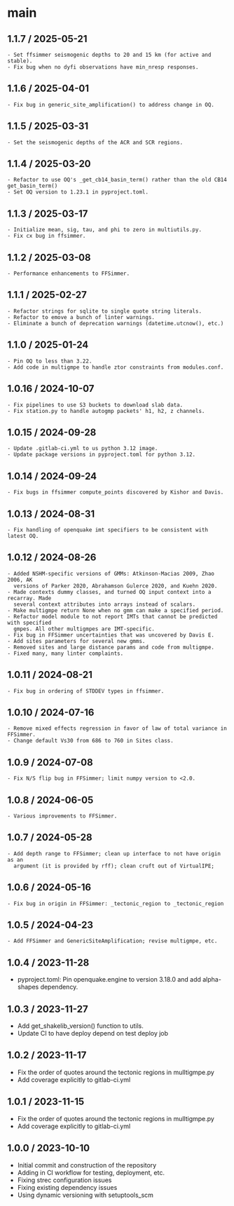 # main

## 1.1.7 / 2025-05-21
    - Set ffsimmer seismogenic depths to 20 and 15 km (for active and stable).
    - Fix bug when no dyfi observations have min_nresp responses.

## 1.1.6 / 2025-04-01
    - Fix bug in generic_site_amplification() to address change in OQ.

## 1.1.5 / 2025-03-31
    - Set the seismogenic depths of the ACR and SCR regions.

## 1.1.4 / 2025-03-20
    - Refactor to use OQ's _get_cb14_basin_term() rather than the old CB14 get_basin_term()
    - Set OQ version to 1.23.1 in pyproject.toml.

## 1.1.3 / 2025-03-17
    - Initialize mean, sig, tau, and phi to zero in multiutils.py.                          
    - Fix cx bug in ffsimmer.

## 1.1.2 / 2025-03-08
    - Performance enhancements to FFSimmer.

## 1.1.1 / 2025-02-27
    - Refactor strings for sqlite to single quote string literals.
    - Refactor to emove a bunch of linter warnings.
    - Eliminate a bunch of deprecation warnings (datetime.utcnow(), etc.)

## 1.1.0 / 2025-01-24

    - Pin OQ to less than 3.22.
    - Add code in multigmpe to handle ztor constraints from modules.conf.

## 1.0.16 / 2024-10-07
    - Fix pipelines to use S3 buckets to download slab data.
    - Fix station.py to handle autogmp packets' h1, h2, z channels.

## 1.0.15 / 2024-09-28
    - Update .gitlab-ci.yml to us python 3.12 image.
    - Update package versions in pyproject.toml for python 3.12.

## 1.0.14 / 2024-09-24
    - Fix bugs in ffsimmer compute_points discovered by Kishor and Davis.

## 1.0.13 / 2024-08-31
    - Fix handling of openquake imt specifiers to be consistent with latest OQ.

## 1.0.12 / 2024-08-26
    - Added NSHM-specific versions of GMMs: Atkinson-Macias 2009, Zhao 2006, AK
      versions of Parker 2020, Abrahamson Gulerce 2020, and Kuehn 2020.
    - Made contexts dummy classes, and turned OQ input context into a recarray. Made
      several context attributes into arrays instead of scalars.
    - Make multigmpe return None when no gmm can make a specified period.
    - Refactor model module to not report IMTs that cannot be predicted with specified
      gmpes. All other multigmpes are IMT-specific.
    - Fix bug in FFSimmer uncertainties that was uncovered by Davis E.
    - Add sites parameters for several new gmms.
    - Removed sites and large distance params and code from multigmpe.
    - Fixed many, many linter complaints. 

## 1.0.11 / 2024-08-21
    - Fix bug in ordering of STDDEV types in ffsimmer.

## 1.0.10 / 2024-07-16
    - Remove mixed effects regression in favor of law of total variance in FFSimmer. 
    - Change default Vs30 from 686 to 760 in Sites class.

## 1.0.9 / 2024-07-08
    - Fix N/S flip bug in FFSimmer; limit numpy version to <2.0.

## 1.0.8 / 2024-06-05
    - Various improvements to FFSimmer.

## 1.0.7 / 2024-05-28
    - Add depth range to FFSimmer; clean up interface to not have origin as an                
      argument (it is provided by rff); clean cruft out of VirtualIPE;

## 1.0.6 / 2024-05-16
    - Fix bug in origin in FFSimmer: _tectonic_region to _tectonic_region

## 1.0.5 / 2024-04-23
    - Add FFSimmer and GenericSiteAmplification; revise multigmpe, etc.

## 1.0.4 / 2023-11-28

- pyproject.toml: Pin openquake.engine to version 3.18.0 and add alpha-shapes dependency.

## 1.0.3 / 2023-11-27

- Add get_shakelib_version() function to utils.
- Update CI to have deploy depend on test deploy job

## 1.0.2 / 2023-11-17

- Fix the order of quotes around the tectonic regions in mulltigmpe.py
- Add coverage explicitly to gitlab-ci.yml

## 1.0.1 / 2023-11-15

- Fix the order of quotes around the tectonic regions in mulltigmpe.py
- Add coverage explicitly to gitlab-ci.yml

## 1.0.0 / 2023-10-10

- Initial commit and construction of the repository
- Adding in CI workflow for testing, deployment, etc.
- Fixing strec configuration issues
- Fixing existing dependency issues
- Using dynamic versioning with setuptools_scm

